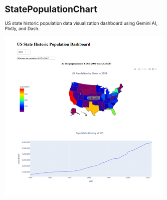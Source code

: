 # StatePopulationChart

US state historic population data visualization dashboard using Gemini AI, Plotly, and Dash.

![screenshot](dashboard.png)
